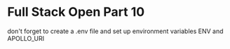 # Full Stack Open Part 10 

don't forget to create a .env file and set up environment variables ENV and APOLLO_URI